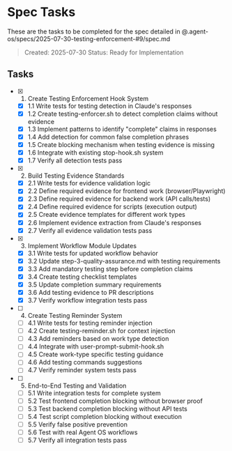 # Spec Tasks

These are the tasks to be completed for the spec detailed in @.agent-os/specs/2025-07-30-testing-enforcement-#9/spec.md

> Created: 2025-07-30
> Status: Ready for Implementation

## Tasks

- [x] 1. Create Testing Enforcement Hook System
  - [x] 1.1 Write tests for testing detection in Claude's responses
  - [x] 1.2 Create testing-enforcer.sh to detect completion claims without evidence
  - [x] 1.3 Implement patterns to identify "complete" claims in responses
  - [x] 1.4 Add detection for common false completion phrases
  - [x] 1.5 Create blocking mechanism when testing evidence is missing
  - [x] 1.6 Integrate with existing stop-hook.sh system
  - [x] 1.7 Verify all detection tests pass

- [x] 2. Build Testing Evidence Standards
  - [x] 2.1 Write tests for evidence validation logic
  - [x] 2.2 Define required evidence for frontend work (browser/Playwright)
  - [x] 2.3 Define required evidence for backend work (API calls/tests)
  - [x] 2.4 Define required evidence for scripts (execution output)
  - [x] 2.5 Create evidence templates for different work types
  - [x] 2.6 Implement evidence extraction from Claude's responses
  - [x] 2.7 Verify all evidence validation tests pass

- [x] 3. Implement Workflow Module Updates
  - [x] 3.1 Write tests for updated workflow behavior
  - [x] 3.2 Update step-3-quality-assurance.md with testing requirements
  - [x] 3.3 Add mandatory testing step before completion claims
  - [x] 3.4 Create testing checklist templates
  - [x] 3.5 Update completion summary requirements
  - [x] 3.6 Add testing evidence to PR descriptions
  - [x] 3.7 Verify workflow integration tests pass

- [ ] 4. Create Testing Reminder System
  - [ ] 4.1 Write tests for testing reminder injection
  - [ ] 4.2 Create testing-reminder.sh for context injection
  - [ ] 4.3 Add reminders based on work type detection
  - [ ] 4.4 Integrate with user-prompt-submit-hook.sh
  - [ ] 4.5 Create work-type specific testing guidance
  - [ ] 4.6 Add testing commands suggestions
  - [ ] 4.7 Verify reminder system tests pass

- [ ] 5. End-to-End Testing and Validation
  - [ ] 5.1 Write integration tests for complete system
  - [ ] 5.2 Test frontend completion blocking without browser proof
  - [ ] 5.3 Test backend completion blocking without API tests
  - [ ] 5.4 Test script completion blocking without execution
  - [ ] 5.5 Verify false positive prevention
  - [ ] 5.6 Test with real Agent OS workflows
  - [ ] 5.7 Verify all integration tests pass
